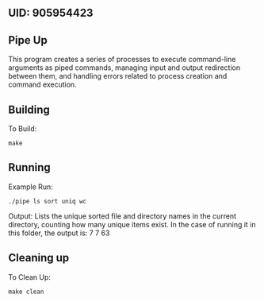 ## UID: 905954423

## Pipe Up

This program creates a series of processes to execute command-line arguments as piped commands, managing input and output redirection between them, and handling errors related to process creation and command execution.

## Building
To Build:
```shell
make
```

## Running

Example Run:
```shell
./pipe ls sort uniq wc
```
Output:
Lists the unique sorted file and directory names in the current directory, counting how many unique items exist.
In the case of running it in this folder, the output is: 7 7 63

## Cleaning up
To Clean Up:
```shell
make clean
```
